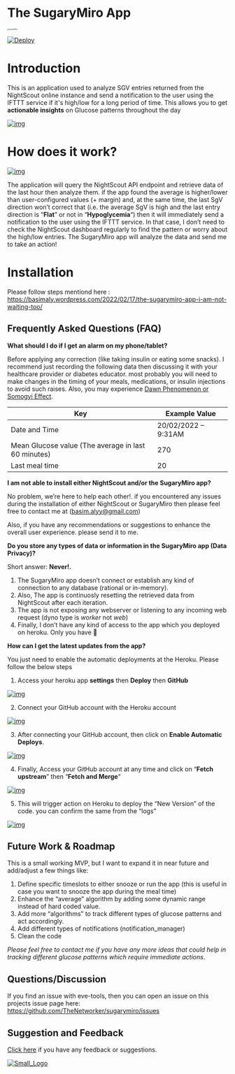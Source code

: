 # The SugaryMiro App

<img src="README.assets/SugaryMiro.png" alt="SugaryMiro" style="zoom: 25%;" />![]()



[![Deploy](README.assets/button.svg)](https://heroku.com/deploy)



# Introduction

This is an application used to analyze SGV entries returned from the NightScout online instance and send a notification to the user using the IFTTT service if it's high/low for a long period of time. This allows you to get **actionable insights** on Glucose patterns throughout the day



[![img](README.assets/image-37.png)](https://basimaly.files.wordpress.com/2022/02/image-37.png)



# How does it work?

[![img](README.assets/image-51.png)](https://basimaly.files.wordpress.com/2022/02/image-51.png)

The application will query the NightScout API endpoint and retrieve data of the last hour then analyze them. if the app found the average is higher/lower than user-configured values (+ margin) and, at the same time, the last SgV direction won’t correct that (i.e. the average SgV is high and the last entry direction is “**Flat**” or not in “**Hypoglycemia**“) then it will immediately send a notification to the user using the IFTTT service. In that case, I don’t need to check the NightScout dashboard regularly to find the pattern or worry about the high/low entries. The SugaryMiro app will analyze the data and send me to take an action!



# Installation

Please follow steps mentiond here : https://basimaly.wordpress.com/2022/02/17/the-sugarymiro-app-i-am-not-waiting-too/





## Frequently Asked Questions (FAQ)

**What should I do if I get an alarm on my phone/tablet?**

Before applying any correction (like taking insulin or eating some snacks). I recommend just recording the following data then discussing it with your healthcare provider or diabetes educator. most probably you will need to make changes in the timing of your meals, medications, or insulin injections to avoid such raises. Also, you may experience [Dawn Phenomenon or Somogyi Effect](https://www.webmd.com/diabetes/dawn-phenomenon-or-somogyi-effect).

| Key                                                 | Example Value       |
| --------------------------------------------------- | ------------------- |
| Date and Time                                       | 20/02/2022 – 9:31AM |
| Mean Glucose value (The average in last 60 minutes) | 270                 |
| Last meal time                                      | 20                  |



**I am not able to install either NightScout and/or the SugaryMiro app?**

No problem, we’re here to help each other!. if you encountered any issues during the installation of either NightScout or SugaryMiro then please feel free to contact me at ([basim.alyy@gmail.com](mailto:basim.alyy@gmail.com))

Also, if you have any recommendations or suggestions to enhance the overall user experience. please send it to me.



**Do you store any types of data or information in the SugaryMiro app (Data Privacy)?**

Short answer: **Never!.**

1. The SugaryMiro app doesn’t connect or establish any kind of connection to any database (rational or in-memory).
2. Also, The app is continuosly resetting the retrieved data from NightScout after each iteration.
3. The app is not exposing any webserver or listening to any incoming web request (dyno type is *worker* not *web*)
4. Finally, I don’t have any kind of access to the app which you deployed on heroku. Only you have 🙂



**How can I get the latest updates from the app?**

You just need to enable the automatic deployments at the Heroku. Please follow the below steps

1. Access your heroku app **settings** then **Deploy** then **GitHub**

[![img](README.assets/image-19.png)](https://basimaly.files.wordpress.com/2022/02/image-19.png)

2. Connect your GitHub account with the Heroku account

[![img](README.assets/image-20.png)](https://basimaly.files.wordpress.com/2022/02/image-20.png)

3. After connecting your GitHub account, then click on **Enable Automatic Deploys**.

[![img](README.assets/image-21.png)](https://basimaly.files.wordpress.com/2022/02/image-21.png)



4. Finally, Access your GitHub account at any time and click on “**Fetch upstream**” then “**Fetch and Merge**“

[![img](README.assets/image-17.png)](https://basimaly.files.wordpress.com/2022/02/image-17.png)



5. This will trigger action on Heroku to deploy the “New Version” of the code. you can confirm the same from the “logs”

[![img](README.assets/image-43.png)](https://basimaly.files.wordpress.com/2022/02/image-43.png)



## Future Work & Roadmap

This is a small working MVP, but I want to expand it in near future and add/adjust a few things like:

1. Define specific timeslots to either snooze or run the app (this is useful in case you want to snooze the app during the meal time)
2. Enhance the “average” algorithm by adding some dynamic range instead of hard coded value.
3. Add more “algorithms” to track different types of glucose patterns and act accordingly.
4. Add different types of notifications (notification_manager)
5. Clean the code



*Please feel free to contact me if you have any more ideas that could help in tracking different glucose patterns which require immediate actions*.



## Questions/Discussion

If you find an issue with eve-tools, then you can open an issue on this projects issue page here: https://github.com/TheNetworker/sugarymiro/issues

## Suggestion and Feedback

[Click here](mailto:basim.alyy@gmail.com) if you have any feedback or suggestions.

[![Small_Logo](README.assets/Small_Logo.png)](https://github.com/TheNetworker/eve-ng-tools/blob/master/README.assets/Small_Logo.png)
